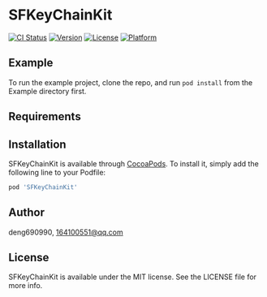 # SFKeyChainKit

[![CI Status](https://img.shields.io/travis/deng690990/SFKeyChainKit.svg?style=flat)](https://travis-ci.org/deng690990/SFKeyChainKit)
[![Version](https://img.shields.io/cocoapods/v/SFKeyChainKit.svg?style=flat)](https://cocoapods.org/pods/SFKeyChainKit)
[![License](https://img.shields.io/cocoapods/l/SFKeyChainKit.svg?style=flat)](https://cocoapods.org/pods/SFKeyChainKit)
[![Platform](https://img.shields.io/cocoapods/p/SFKeyChainKit.svg?style=flat)](https://cocoapods.org/pods/SFKeyChainKit)

## Example

To run the example project, clone the repo, and run `pod install` from the Example directory first.

## Requirements

## Installation

SFKeyChainKit is available through [CocoaPods](https://cocoapods.org). To install
it, simply add the following line to your Podfile:

```ruby
pod 'SFKeyChainKit'
```

## Author

deng690990, 164100551@qq.com

## License

SFKeyChainKit is available under the MIT license. See the LICENSE file for more info.
